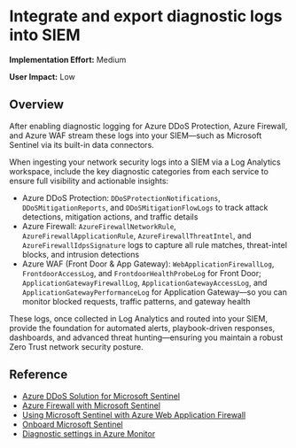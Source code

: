 #  Integrate and export diagnostic logs into SIEM

**Implementation Effort:** Medium

**User Impact:** Low

## Overview

After enabling diagnostic logging for Azure DDoS Protection, Azure Firewall, and Azure WAF stream these logs into your SIEM—such as Microsoft Sentinel via its built-in data connectors.

When ingesting your network security logs into a SIEM via a Log Analytics workspace, include the key diagnostic categories from each service to ensure full visibility and actionable insights:

* Azure DDoS Protection: `DDoSProtectionNotifications`, `DDoSMitigationReports`, and `DDoSMitigationFlowLogs` to track attack detections, mitigation actions, and traffic details
* Azure Firewall: `AzureFirewallNetworkRule`, `AzureFirewallApplicationRule`, `AzureFirewallThreatIntel`, and `AzureFirewallIdpsSignature` logs to capture all rule matches, threat-intel blocks, and intrusion detections
* Azure WAF (Front Door & App Gateway): `WebApplicationFirewallLog`, `FrontdoorAccessLog`, and `FrontdoorHealthProbeLog` for Front Door; `ApplicationGatewayFirewallLog`, `ApplicationGatewayAccessLog`, and `ApplicationGatewayPerformanceLog` for Application Gateway—so you can monitor blocked requests, traffic patterns, and gateway health

These logs, once collected in Log Analytics and routed into your SIEM, provide the foundation for automated alerts, playbook-driven responses, dashboards, and advanced threat hunting—ensuring you maintain a robust Zero Trust network security posture.

## Reference

* [Azure DDoS Solution for Microsoft Sentinel](https://techcommunity.microsoft.com/blog/azurenetworksecurityblog/azure-ddos-solution-for-microsoft-sentinel/3732013)
* [Azure Firewall with Microsoft Sentinel](https://learn.microsoft.com/en-us/azure/firewall/firewall-sentinel-overview)
* [Using Microsoft Sentinel with Azure Web Application Firewall](https://learn.microsoft.com/en-us/azure/web-application-firewall/waf-sentinel)
* [Onboard Microsoft Sentinel](https://learn.microsoft.com/en-us/azure/sentinel/quickstart-onboard?tabs=defender-portal)
* [Diagnostic settings in Azure Monitor](https://learn.microsoft.com/en-us/azure/azure-monitor/platform/diagnostic-settings#archive-to-an-event-hub)



